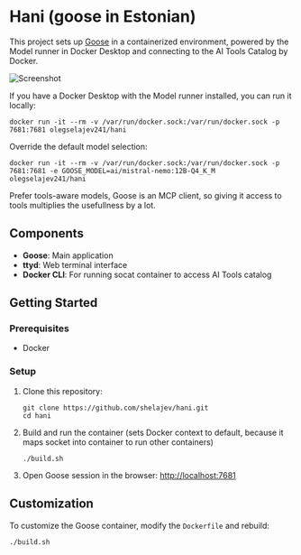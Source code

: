 # Hani (goose in Estonian)

This project sets up [Goose](https://github.com/block/goose) in a containerized environment, powered by the Model runner in Docker Desktop and connecting to the AI Tools Catalog by Docker. 

![Screenshot](https://private-user-images.githubusercontent.com/426039/427021334-4259005e-2d83-4fc0-ba41-80dd44c327dd.png?jwt=eyJhbGciOiJIUzI1NiIsInR5cCI6IkpXVCJ9.eyJpc3MiOiJnaXRodWIuY29tIiwiYXVkIjoicmF3LmdpdGh1YnVzZXJjb250ZW50LmNvbSIsImtleSI6ImtleTUiLCJleHAiOjE3NDI5OTMzNjMsIm5iZiI6MTc0Mjk5MzA2MywicGF0aCI6Ii80MjYwMzkvNDI3MDIxMzM0LTQyNTkwMDVlLTJkODMtNGZjMC1iYTQxLTgwZGQ0NGMzMjdkZC5wbmc_WC1BbXotQWxnb3JpdGhtPUFXUzQtSE1BQy1TSEEyNTYmWC1BbXotQ3JlZGVudGlhbD1BS0lBVkNPRFlMU0E1M1BRSzRaQSUyRjIwMjUwMzI2JTJGdXMtZWFzdC0xJTJGczMlMkZhd3M0X3JlcXVlc3QmWC1BbXotRGF0ZT0yMDI1MDMyNlQxMjQ0MjNaJlgtQW16LUV4cGlyZXM9MzAwJlgtQW16LVNpZ25hdHVyZT1mOWIyOTRmZWQzZGVjMDAwNGFiZjljZTI0MTE4MDVjODI4NDBlMzBhMjJiNGE5ZDE4OTQ2OGIyNzBmYzE4MDYwJlgtQW16LVNpZ25lZEhlYWRlcnM9aG9zdCJ9.Kbed8ecb-iiiIOtjiXzqO7VuXmWiXtMu3e9Tk5-1WCM)

If you have a Docker Desktop with the Model runner installed, you can run it locally: 

```
docker run -it --rm -v /var/run/docker.sock:/var/run/docker.sock -p 7681:7681 olegselajev241/hani
```

Override  the default model selection: 
```
docker run -it --rm -v /var/run/docker.sock:/var/run/docker.sock -p 7681:7681 -e GOOSE_MODEL=ai/mistral-nemo:12B-Q4_K_M olegselajev241/hani
```

Prefer tools-aware models, Goose is an MCP client, so giving it access to tools multiplies the usefullness by a lot. 

## Components

- **Goose**: Main application
- **ttyd**: Web terminal interface
- **Docker CLI**: For running socat container to access AI Tools catalog

## Getting Started

### Prerequisites
- Docker

### Setup

1. Clone this repository:
   ```
   git clone https://github.com/shelajev/hani.git
   cd hani
   ```

2. Build and run the container (sets Docker context to default, because it maps socket into container to run other containers)
   ```
   ./build.sh
   ```
3. Open Goose session in the browser: [http://localhost:7681](http://localhost:7681)

## Customization

To customize the Goose container, modify the `Dockerfile` and rebuild:

```
./build.sh
``` 
